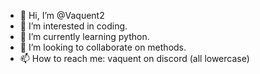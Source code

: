 - 👋 Hi, I’m @Vaquent2
- 👀 I’m interested in coding.
- 🌱 I’m currently learning python.
- 💞️ I’m looking to collaborate on methods.
- 📫 How to reach me: vaquent on discord (all lowercase)
